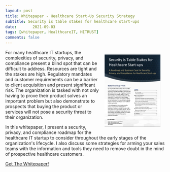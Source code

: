 ```yaml
---
layout: post
title: Whitepaper - Healthcare Start-Up Security Strategy
subtitle: Security is table stakes for healthcare start-ups
date:   	2021-09-03
tags: [whitepaper, HealthcareIT, HITRUST]
comments: false
---
```

<img style="float: right; max-width:35%; height:auto; padding:15px;" src="https://raw.githubusercontent.com/shanepeden/shanepeden.com/master/assets/img/healthcarestrategycover.png" alt="Shane Peden's DevSecOps Whitepaper Cover">
For many healthcare IT startups, the complexities of security, privacy, and compliance present a blind spot that can be difficult to address. Resources are tight and the stakes are high. Regulatory mandates and customer requirements can be a barrier to client acquisition and present significant risk. The organization is tasked with not only having to prove their product solves an important problem but also demonstrate to prospects that buying the product or services will not pose a security threat to their organization.

In this whitepaper, I present a security, privacy, and compliance roadmap for the healthcare IT startup to consider throughout the early stages of the organization's lifecycle. I also discuss some strategies for arming your sales teams with the information and tools they need to remove doubt in the mind of prospective healthcare customers.

<div class="centered">
  <a class="btn btn-success btn-lg get-started-btn" href="https://raw.githubusercontent.com/shanepeden/shanepeden.com/master/assets/img/shanepedenhealthreitstrategy.pdf">Get The Whitepaper!</a>
</div>
